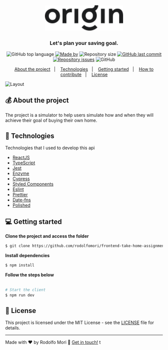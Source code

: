 <h1 align="center">
  <img src="./src/icons/Logo.svg" alt="Origin" width="250px">
</h1>

<h3 align="center">
  Let's plan your saving goal.
</h3>

<p align="center">
  <img alt="GitHub top language" src="https://img.shields.io/github/languages/top/EliasGcf/gofinances?color=%235636D3">
  <a href="https://www.linkedin.com/in/eliasgcf/"><img alt="Made by" src="https://img.shields.io/badge/made%20by-Elias%20Gabriel-%235636D3"></a>
  <img alt="Repository size" src="https://img.shields.io/github/repo-size/EliasGcf/gofinances?color=%235636D3">
  <a href="https://github.com/EliasGcf/gofinances/commits/master"><img alt="GitHub last commit" src="https://img.shields.io/github/last-commit/EliasGcf/gofinances?color=%235636D3"></a>
  <a href="https://github.com/EliasGcf/gofinances/issues"><img alt="Repository issues" src="https://img.shields.io/github/issues/EliasGcf/gofinances?color=%235636D3"></a>
  <img alt="GitHub" src="https://img.shields.io/github/license/EliasGcf/gofinances?color=%235636D3">
</p>

<p align="center">
  <a href="#-about-the-project">About the project</a>&nbsp;&nbsp;&nbsp;|&nbsp;&nbsp;&nbsp;
  <a href="#-technologies">Technologies</a>&nbsp;&nbsp;&nbsp;|&nbsp;&nbsp;&nbsp;
  <a href="#-getting-started">Getting started</a>&nbsp;&nbsp;&nbsp;|&nbsp;&nbsp;&nbsp;
  <a href="#-how-to-contribute">How to contribute</a>&nbsp;&nbsp;&nbsp;|&nbsp;&nbsp;&nbsp;
  <a href="#-license">License</a>
</p>


<img alt="Layout" src="https://res.cloudinary.com/dpg6ix1ze/image/upload/v1607343524/Projects/result_w8bxu6.png">

## 💰 About the project

The project is a simulator to help users simulate how and when they will achieve their goal of buying their own home.
## 🚀 Technologies

Technologies that I used to develop this api

- [ReactJS](https://reactjs.org/)
- [TypeScript](https://www.typescriptlang.org/)
- [Jest](https://jestjs.io/)
- [Enzyme](https://enzymejs.github.io/enzyme/)
- [Cypress](https://www.cypress.io/)
- [Styled Components](https://styled-components.com/)
- [Eslint](https://eslint.org/)
- [Prettier](https://prettier.io/)
- [Date-fns](https://date-fns.org/)
- [Polished](https://polished.js.org/)


## 💻 Getting started


**Clone the project and access the folder**

```bash
$ git clone https://github.com/rodolfomori/frontend-take-home-assignment && cd frontend-take-home-assignment
```

**Install dependencies**

```bash
$ npm install
```

**Follow the steps below**

```bash

# Start the client
$ npm run dev
```



## 📝 License

This project is licensed under the MIT License - see the [LICENSE](LICENSE) file for details.

---

Made with ♥ by Rodolfo Mori :wave: [Get in touch!](https://www.linkedin.com/in/rodolfomori/)
t
